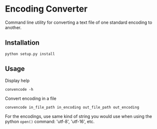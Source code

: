 Encoding Converter
==================

Command line utility for converting a text file of one 
standard encoding to another. 

## Installation
```shell script
python setup.py install
```

## Usage
Display help
```shell script
convencode -h
```

Convert encoding in a file
```shell script
convencode in_file_path in_encoding out_file_path out_encoding
```

For the encodings, use same kind of string you would use when 
using the python `open()` command: 'utf-8', 'utf-16', etc.
